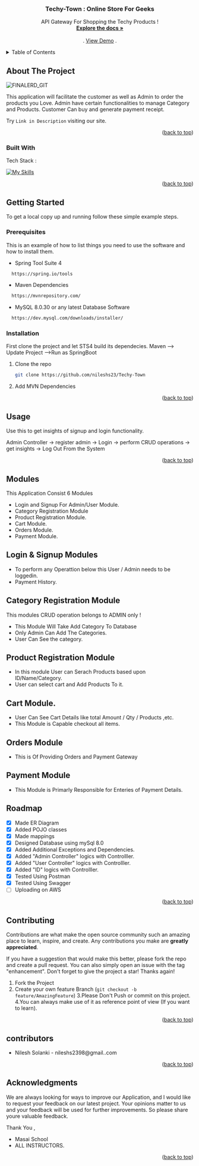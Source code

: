 <a name="readme-top"></a> 

<!-- PROJECT SHIELDS -->
<!--
*** I'm using markdown "reference style" links for readability.
*** Reference links are enclosed in brackets [ ] instead of parentheses ( ).
*** See the bottom of this document for the declaration of the reference variables
*** for contributors-url, forks-url, etc. This is an optional, concise syntax you may use.
*** https://www.markdownguide.org/basic-syntax/#reference-style-links
-->



  <h3 align="center">Techy-Town : Online Store For Geeks </h3>

  <p align="center">
    API Gateway For Shopping the Techy Products !
    <br />
    <a href="https://github.com/nileshs23/Techy-Town"><strong>Explore the docs »</strong></a>
    <br />
    <br />
    .
    <a href="https://github.com/nileshs23/Techy-Town">View Demo</a>
    .
  </p>
</div>



<!-- TABLE OF CONTENTS -->
<details>
  <summary>Table of Contents</summary>
  <ol>
    <li>
      <a href="#about-the-project">About The Project</a>
      <ul>
        <li><a href="#built-with">Built With</a></li>
      </ul>
    </li>
    <li>
      <a href="#getting-started">Getting Started</a>
      <ul>
        <li><a href="#prerequisites">Prerequisites</a></li>
        <li><a href="#installation">Installation</a></li>
      </ul>
    </li>
    <li><a href="#usage">Usage</a></li>
    <li><a href="#modules">Modules</a></li>
    <li><a href="#roadmap">Roadmap</a></li>
    <li><a href="#contributing">Contributing</a></li>
    <li><a href="#contributors">Contributors</a></li>
    <li><a href="#acknowledgments">Acknowledgments</a></li>
  </ol>
</details>



<!-- ABOUT THE PROJECT -->
## About The Project

![FINALERD_GIT](https://user-images.githubusercontent.com/53571060/204786872-fd1a2e88-5c18-4725-801f-e61e04a0f50a.png)


This application will facilitate the customer as well as Admin to order the products you Love.
Admin have certain functionalities to manage Category and Products.
Customer Can buy and generate payment receipt.

Try `Link in Description` visiting our site.

<p align="right">(<a href="#readme-top">back to top</a>)</p>



### Built With

Tech Stack :

[![My Skills](https://skillicons.dev/icons?i=java,spring,maven,hibernate,github,git,vscode&theme=light)](https://skillicons.dev)
<p align="right">(<a href="#readme-top">back to top</a>)</p>



<!-- GETTING STARTED -->
## Getting Started

To get a local copy up and running follow these simple example steps.

### Prerequisites

This is an example of how to list things you need to use the software and how to install them.
  
  * Spring Tool Suite 4

 ```sh
   https://spring.io/tools
   ```
  
   * Maven Dependencies

 ```sh
   https://mvnrepository.com/
   ```
   
   * MySQL 8.0.30 or any latest Database Software

 ```sh
   https://dev.mysql.com/downloads/installer/
   ```

### Installation

First clone the project and let STS4 build its dependecies. Maven --> Update Project -->Run as SpringBoot

1. Clone the repo
   ```sh
   git clone https://github.com/nileshs23/Techy-Town
   ```
2. Add MVN Dependencies

<p align="right">(<a href="#readme-top">back to top</a>)</p>



<!-- USAGE EXAMPLES -->
## Usage

Use this to get insights of signup and login functionality.

Admin Controller -> register admin -> Login -> perform CRUD operations -> get insights -> Log Out From the System


<p align="right">(<a href="#readme-top">back to top</a>)</p>

<!-- USAGE EXAMPLES -->
## Modules
This Application Consist 6 Modules

- Login and Signup For Admin/User Module.
- Category Registration Module
- Product  Registration Module.
- Cart Module.
- Orders Module.
- Payment Module.


## Login & Signup Modules

- To perform any Operattion below this User / Admin needs to be loggedin.
- Payment History.

## Category Registration Module
This modules CRUD operation belongs to ADMIN only !

- This Module Will Take Add Category To Database
- Only Admin Can Add The Categories.
- User Can See the category.

##  Product  Registration Module
- In this module User can Serach Products based upon ID/Name/Category.
- User can select cart and Add Products To it. 

## Cart Module.

- User Can See Cart Details like total Amount / Qty / Products ,etc.
- This Module is Capable checkout all items.

## Orders Module

- This is Of Providing Orders and Payment Gateway

## Payment Module

- This Module is Primarly Responsible for Enteries of Payment Details.



<!-- ROADMAP -->
## Roadmap

- [x] Made ER Diagram
- [x] Added POJO classes
- [x] Made mappings
- [x] Designed Database using mySql 8.0
- [x] Added Additional Exceptions and Dependencies.
- [x] Added "Admin Controller" logics with Controlller.
- [x] Added "User Controller" logics with Controlller.
- [x] Added "ID" logics with Controlller.
- [x] Tested Using Postman
- [x] Tested Using Swagger
- [ ] Uploading on AWS

<p align="right">(<a href="#readme-top">back to top</a>)</p>



<!-- CONTRIBUTING -->
## Contributing

Contributions are what make the open source community such an amazing place to learn, inspire, and create. Any contributions you make are **greatly appreciated**.

If you have a suggestion that would make this better, please fork the repo and create a pull request. You can also simply open an issue with the tag "enhancement".
Don't forget to give the project a star! Thanks again!

1. Fork the Project
2. Create your own feature Branch (`git checkout -b feature/AmazingFeature`)
3.Please Don't Push or commit on this project.
4.You can always make use of it as reference point of view (If you want to learn).

<p align="right">(<a href="#readme-top">back to top</a>)</p>



<!-- Contributors -->
## contributors
* Nilesh Solanki - nileshs2398@gmail..com

<p align="right">(<a href="#readme-top">back to top</a>)</p>



<!-- ACKNOWLEDGMENTS -->
## Acknowledgments

We are always looking for ways to improve our Application, and I would like to request your feedback on our latest project. Your opinions matter to us and your feedback will be used for further improvements. So please share youre valuable feedback.

Thank You ,
* Masai School
* ALL INSTRUCTORS.

<p align="right">(<a href="#readme-top">back to top</a>)</p>
